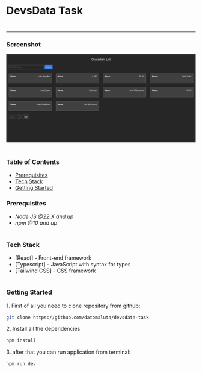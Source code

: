 <div style="display:flex; align-items: center">
  <h1 style="position:relative; top: -6px" >DevsData Task</h1>
</div>

---

### Screenshot

![](/public/app-screenshot.jpg)

#

### Table of Contents

- [Prerequisites](#prerequisites)
- [Tech Stack](#tech-stack)
- [Getting Started](#getting-started)

### Prerequisites

- _Node JS @22.X and up_
- _npm @10 and up_

#

### Tech Stack

- [React] - Front-end framework
- [Typescript] - JavaScript with syntax for types
- [Tailwind CSS] - CSS framework

#

### Getting Started

1\. First of all you need to clone repository from github:

```sh
git clone https://github.com/datomaluta/devsdata-task
```

2\. Install all the dependencies

```sh
npm install
```

3\. after that you can run application from terminal:

```sh
npm run dev
```

#
